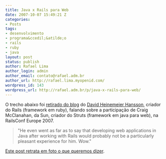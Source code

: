 ```yaml
---
title: Java x Rails para Web
date: 2007-10-07 15:49:21 Z
categories:
- Posts
tags:
- desenvolvimento
- programa&ccedil;&atilde;o
- rails
- ruby
- java
layout: post
status: publish
author: Rafael Lima
author_login: admin
author_email: contato@rafael.adm.br
author_url: http://rafael.lima.myopenid.com/
wordpress_id: 143
wordpress_url: http://rafael.adm.br/p/java-x-rails-para-web/
---
```


O trecho abaixo foi <a href="http://www.loudthinking.com/posts/11-sun-surprises-at-railsconf-europe-2007">retirado do blog</a> do <a href="http://www.loudthinking.com"> David Heinemeier Hansson</a>, criador do Rails (framework em ruby), falando sobre a participa&ccedil;&atilde;o de Craig McClanahan, da Sun, criador do Struts (framework em java para web), na RailsConf Europe 2007.
<blockquote>"He even went as far as to say that developing web applications in Java after working with Rails would probably not be a particularly pleasant experience for him. Wow."</blockquote>
<a href="http://rafael.adm.br/p/justificando-minha-escolha/">Este post retrata em foto o que queremos dizer</a>.
